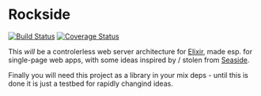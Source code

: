 # Rockside
[![Build Status](https://travis-ci.org/herenowcoder/rockside.png)](https://travis-ci.org/herenowcoder/rockside)
[![Coverage Status](https://coveralls.io/repos/herenowcoder/rockside/badge.png?branch=master)](https://coveralls.io/r/herenowcoder/rockside?branch=master)

This *will* be a controlerless web server architecture for [Elixir][1], 
made esp. for single-page web apps, with some ideas inspired by /
stolen from [Seaside][2].

Finally you will need this project as a library in your mix deps - 
until this is done it is just a testbed for rapidly changind ideas.

[1]: http://elixir-lang.org
[2]: http://seaside.st
